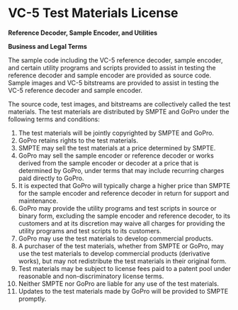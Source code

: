 # VC-5 Test Materials License

**Reference Decoder, Sample Encoder, and Utilities**

**Business and Legal Terms**

The sample code including the VC-5 reference decoder, sample encoder, and certain utility programs and scripts provided to assist in testing the reference decoder and sample encoder are provided as source code.  Sample images and VC-5 bitstreams are provided to assist in testing the VC-5 reference decoder and sample encoder.

The source code, test images, and bitstreams are collectively called the test materials. The test materials are distributed by SMPTE and GoPro under the following terms and conditions:
1.	The test materials will be jointly copyrighted by SMPTE and GoPro.
2.	GoPro retains rights to the test materials.
3.	SMPTE may sell the test materials at a price determined by SMPTE.
4.	GoPro may sell the sample encoder or reference decoder or works derived from the sample encoder or decoder at a price that is determined by GoPro, under terms that may include recurring charges paid directly to GoPro.
5.	It is expected that GoPro will typically charge a higher price than SMPTE for the sample encoder and reference decoder in return for support and maintenance.
6.	GoPro may provide the utility programs and test scripts in source or binary form, excluding the sample encoder and reference decoder, to its customers and at its discretion may waive all charges for providing the utility programs and test scripts to its customers.
7.	GoPro may use the test materials to develop commercial products.
8.	A purchaser of the test materials, whether from SMPTE or GoPro, may use the test materials to develop commercial products (derivative works), but may not redistribute the test materials in their original form.
9.	Test materials may be subject to license fees paid to a patent pool under reasonable and non-discriminatory license terms.
10.	Neither SMPTE nor GoPro are liable for any use of the test materials.
11.	Updates to the test materials made by GoPro will be provided to SMPTE promptly.

